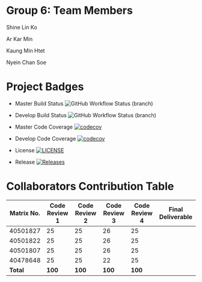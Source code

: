 # Group 6: Team Members

Shine Lin Ko

Ar Kar Min

Kaung Min Htet

Nyein Chan Soe

# Project Badges

- Master Build Status ![GitHub Workflow Status (branch)](https://img.shields.io/github/workflow/status/Jsane001/G6-DevOps/A_workflow_for_DevOps_Coursework/master?style=flat=appveyor)

- Develop Build Status ![GitHub Workflow Status (branch)](https://img.shields.io/github/workflow/status/Jsane001/G6-DevOps/A_workflow_for_DevOps_Coursework/develop?style=flat=appveyor)

- Master Code Coverage [![codecov](https://codecov.io/gh/jsane001/G6-devops/branch/master/graph/badge.svg?token=CUKU1X6KS7)](https://codecov.io/gh/jsane001/G6-devops)

- Develop Code Coverage [![codecov](https://codecov.io/gh/jsane001/G6-devops/branch/develop/graph/badge.svg?token=CUKU1X6KS7)](https://codecov.io/gh/jsane001/G6-devops)

- License [![LICENSE](https://img.shields.io/github/license/Jsane001/G6-DevOps.svg?style=flat-square)](https://github.com/Jsane001/G6-DevOps/blob/master/LICENSE)

- Release [![Releases](https://img.shields.io/github/release/Jsane001/G6-DevOps/all.svg?style=flat-square)](https://github.com/Jsane001/G6-DevOps/releases)

# Collaborators Contribution Table

| Matrix No. | Code Review 1 | Code Review 2 | Code Review 3 | Code Review 4 | Final Deliverable |
|------------|---------------|---------------|---------------|---------------|-------------------|
| 40501827   | 25            | 25            | 26            | 25            |                   |
| 40501822   | 25            | 25            | 26            | 25            |                   |
| 40501807   | 25            | 25            | 26            | 25            |                   |
| 40478648   | 25            | 25            | 22            | 25            |                   |
| **Total**  | **100**       | **100**       | **100**       | **100**       |                   |
